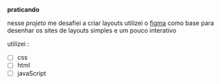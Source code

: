##
 **praticando**
 
 nesse *projeto* me desafiei a criar layouts
 utilizei o [figma](figma.com) como base para desenhar os sites de 
 layouts simples e um pouco interativo

utilizei :

 - [ ] css
 - [ ] html
 - [ ] javaScript    

